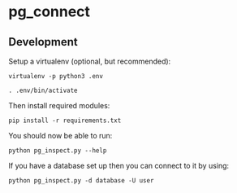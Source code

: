 # pg_connect

## Development

Setup a virtualenv (optional, but recommended):

    virtualenv -p python3 .env

    . .env/bin/activate

Then install required modules:

    pip install -r requirements.txt

You should now be able to run:

    python pg_inspect.py --help

If you have a database set up then you can connect to it by using:

    python pg_inspect.py -d database -U user

